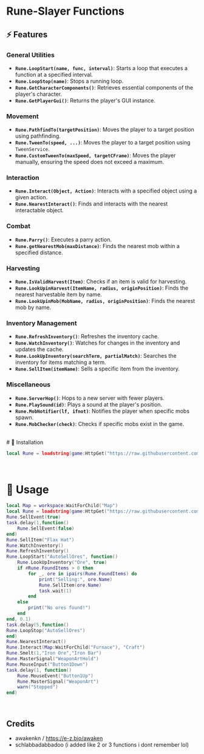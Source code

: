# Rune-Slayer Functions

## ⚡ Features

### General Utilities
- **`Rune.LoopStart(name, func, interval)`**: Starts a loop that executes a function at a specified interval.
- **`Rune.LoopStop(name)`**: Stops a running loop.
- **`Rune.GetCharacterComponents()`**: Retrieves essential components of the player's character.
- **`Rune.GetPlayerGui()`**: Returns the player's GUI instance.

### Movement
- **`Rune.PathfindTo(targetPosition)`**: Moves the player to a target position using pathfinding.
- **`Rune.TweenTo(speed, ...)`**: Moves the player to a target position using `TweenService`.
- **`Rune.CustomTweenTo(maxSpeed, targetCFrame)`**: Moves the player manually, ensuring the speed does not exceed a maximum.

### Interaction
- **`Rune.Interact(Object, Action)`**: Interacts with a specified object using a given action.
- **`Rune.NearestInteract()`**: Finds and interacts with the nearest interactable object.

### Combat
- **`Rune.Parry()`**: Executes a parry action.
- **`Rune.getNearestMob(maxDistance)`**: Finds the nearest mob within a specified distance.

### Harvesting
- **`Rune.IsValidHarvest(Item)`**: Checks if an item is valid for harvesting.
- **`Rune.LookUpinHarvest(ItemName, radius, originPosition)`**: Finds the nearest harvestable item by name.
- **`Rune.LookUpinMob(MobName, radius, originPosition)`**: Finds the nearest mob by name.

### Inventory Management
- **`Rune.RefreshInventory()`**: Refreshes the inventory cache.
- **`Rune.WatchInventory()`**: Watches for changes in the inventory and updates the cache.
- **`Rune.LookUpInventory(searchTerm, partialMatch)`**: Searches the inventory for items matching a term.
- **`Rune.SellItem(itemName)`**: Sells a specific item from the inventory.

### Miscellaneous
- **`Rune.ServerHop()`**: Hops to a new server with fewer players.
- **`Rune.PlaySound(id)`**: Plays a sound at the player's position.
- **`Rune.MobNotifier(lf, ifnot)`**: Notifies the player when specific mobs spawn.
- **`Rune.MobChecker(check)`**: Checks if specific mobs exist in the game.
<br/>
# 🔌 Installation

```lua
local Rune = loadstring(game:HttpGet("https://raw.githubusercontent.com/Schlabbadabadoo/-Helper-RuneSlayer/refs/heads/main/RuneLibrary"))()
```
<br/>

# 📜 Usage
```lua
local Map = workspace:WaitForChild("Map")
local Rune = loadstring(game:HttpGet("https://raw.githubusercontent.com/Schlabbadabadoo/-Helper-RuneSlayer/refs/heads/main/RuneLibrary"))()
Rune.SellEvent(true)
task.delay(1,function()
    Rune.SellEvent(false)
end)
Rune.SellItem("Flax Hat")
Rune.WatchInventory()
Rune.RefreshInventory()
Rune.LoopStart("AutoSellOres", function()
    Rune.LookUpInventory("Ore", true) 
    if #Rune.FoundItems > 0 then
        for _, ore in ipairs(Rune.FoundItems) do 
            print("Selling:", ore.Name)
            Rune.SellItem(ore.Name)
            task.wait(1)
        end
    else
        print("No ores found!")
    end
end, 0.1)
task.delay(5,function()
Rune.LoopStop("AutoSellOres")
end)
Rune.NearestInteract()
Rune.Interact(Map:WaitForChild("Furnace"), "Craft") 
Rune.Smelt(1,"Iron Ore","Iron Bar")
Rune.MasterSignal("WeaponArtHold")
Rune.MouseInput("Button1Down")
task.delay(1, function()
	Rune.MouseEvent("Button1Up")
	Rune.MasterSignal("WeaponArt")
	warn("Stopped")
end)
```
<br/>

## Credits

- awakenkn / https://e-z.bio/awaken
- schlabbadabbadoo (i added like 2 or 3 functions i dont remember lol)
